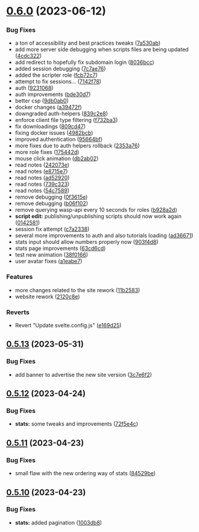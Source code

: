 # [0.6.0](https://github.com/Torwent/wasp-webapp/compare/v0.5.13...v0.6.0) (2023-06-12)


### Bug Fixes

* a ton of accessibility and best practices tweaks ([7a530ab](https://github.com/Torwent/wasp-webapp/commit/7a530ab24e32d911bca5cfbb3821be762a452356))
* add more server side debugging when scripts files are being updated ([4cdc322](https://github.com/Torwent/wasp-webapp/commit/4cdc322da24bbf88d61aa01a33d4df1b1e7cdbe9))
* add redirect to hopefully fix subdomain login ([8036bcc](https://github.com/Torwent/wasp-webapp/commit/8036bccd255854be2a8af1ab23284451c7b406aa))
* added session debugging ([7c7ae76](https://github.com/Torwent/wasp-webapp/commit/7c7ae76de2af7a77024cea9d768ec803451a6d6e))
* added the scripter role ([fcb72c7](https://github.com/Torwent/wasp-webapp/commit/fcb72c75297b5c8f4e755ac1c5b0e541a3b93944))
* attempt to fix sessions... ([7142f78](https://github.com/Torwent/wasp-webapp/commit/7142f782ce8809ee01c8ae074f00e9ec97ab4eec))
* auth ([9231068](https://github.com/Torwent/wasp-webapp/commit/9231068f9a18c993040690d73ef26c174c336a88))
* auth improvements ([bde30d7](https://github.com/Torwent/wasp-webapp/commit/bde30d78ef1caa939322621063a50aac50efd456))
* better csp ([9db0ab0](https://github.com/Torwent/wasp-webapp/commit/9db0ab02ab8df19be0fe5b512f1b663d1afec2bb))
* docker changes ([a39472f](https://github.com/Torwent/wasp-webapp/commit/a39472f154132f6a6e78dbaa743f6dd6c4ae3fd9))
* downgraded auth-helpers ([839c2e8](https://github.com/Torwent/wasp-webapp/commit/839c2e89fa3cfbc8c2b68f74fd064c80936a94e0))
* enforce client file type filtering ([f732ba3](https://github.com/Torwent/wasp-webapp/commit/f732ba34713df5ce8078e5c6c458519176e0ba9f))
* fix downloadings ([809cd47](https://github.com/Torwent/wasp-webapp/commit/809cd47df2789f399fbc5276723659c7ba21a262))
* fixing docker issues ([4982bcb](https://github.com/Torwent/wasp-webapp/commit/4982bcbf716031c345ea77d0bd91f8d431e442ca))
* improved authentication ([95664bf](https://github.com/Torwent/wasp-webapp/commit/95664bff25f5d36083c5650406be423f7d232e2f))
* more fixes due to auth helpers rollback ([2353a76](https://github.com/Torwent/wasp-webapp/commit/2353a7698253621608e64e7c4b59a066e4785f5f))
* more role fixes ([175442d](https://github.com/Torwent/wasp-webapp/commit/175442de7381846f35d51031aec1b2ac8baed825))
* mouse click animation ([db2ab02](https://github.com/Torwent/wasp-webapp/commit/db2ab02583d9f7140cded346f804e1dadfe38c01))
* read notes ([242073e](https://github.com/Torwent/wasp-webapp/commit/242073e70466cb10bb9d34af7d3348cc835d12c8))
* read notes ([e8715e7](https://github.com/Torwent/wasp-webapp/commit/e8715e7f805ae8c2d03cdc977dabad18c9cfbe3d))
* read notes ([ad52920](https://github.com/Torwent/wasp-webapp/commit/ad5292081fe68ded5ef883ab1cd64b9aca6ad191))
* read notes ([739c323](https://github.com/Torwent/wasp-webapp/commit/739c32357093354963cafcfa6b0f7ff38309642c))
* read notes ([54c7589](https://github.com/Torwent/wasp-webapp/commit/54c75894f68ee003ab7a640e6b82fdb2411f4c6a))
* remove debugging ([0f3615e](https://github.com/Torwent/wasp-webapp/commit/0f3615eef5b03180ed2c6bf71de1b906f6ba0d66))
* remove debugging ([b06f102](https://github.com/Torwent/wasp-webapp/commit/b06f102dafad96b4df75425fc6537ea85e5e1855))
* remove querying wasp-api every 10 seconds for roles ([b928a2d](https://github.com/Torwent/wasp-webapp/commit/b928a2da253092a5adf97a94eb02b44e0dad867f))
* **script edit:** publishing/unpublishing scripts should now work again ([0142581](https://github.com/Torwent/wasp-webapp/commit/01425811eb5e926cdd25007c107d6c553980d873))
* session fix attempt ([c7a2338](https://github.com/Torwent/wasp-webapp/commit/c7a23389ba920f0e518fc80baad9466e17f320fe))
* several more improvements to auth and also tutorials loading ([ad36671](https://github.com/Torwent/wasp-webapp/commit/ad36671b5a617c679813002400fdf3206d5c0168))
* stats input should allow numbers properly now ([903f4d8](https://github.com/Torwent/wasp-webapp/commit/903f4d8b4e75c88329b74131728a2e98aaad19af))
* stats page improvements ([63cd6cd](https://github.com/Torwent/wasp-webapp/commit/63cd6cd03c1c780ee6e13d2fa9f1adcc40d0f79e))
* test new animation ([38f0166](https://github.com/Torwent/wasp-webapp/commit/38f016630b5f349f812b2d0deb6e563855a5f3a4))
* user avatar fixes ([a1eabe7](https://github.com/Torwent/wasp-webapp/commit/a1eabe7b8dac0f2cbec75da5634a46447975025a))


### Features

* more changes related to the site rework ([11b2583](https://github.com/Torwent/wasp-webapp/commit/11b25830debfb8e17ca54594850864ca1e692718))
* website rework ([2120c8e](https://github.com/Torwent/wasp-webapp/commit/2120c8eeebf131afbbc538cf7d2440f92cb26250))


### Reverts

* Revert "Update svelte.config.js" ([e169d25](https://github.com/Torwent/wasp-webapp/commit/e169d25cb043b82e7a3cbddc201254fc8820b117))



## [0.5.13](https://github.com/Torwent/wasp-webapp/compare/v0.5.12...v0.5.13) (2023-05-31)


### Bug Fixes

* add banner to advertise the new site version ([3c7e6f2](https://github.com/Torwent/wasp-webapp/commit/3c7e6f2a056af16316c69df613848be0a3010f00))



## [0.5.12](https://github.com/Torwent/wasp-webapp/compare/v0.5.11...v0.5.12) (2023-04-24)


### Bug Fixes

* **stats:** some tweaks and improvements ([72f5e4c](https://github.com/Torwent/wasp-webapp/commit/72f5e4c231b6e80ef752b13e3e11ccb443bee542))



## [0.5.11](https://github.com/Torwent/wasp-webapp/compare/v0.5.10...v0.5.11) (2023-04-23)


### Bug Fixes

* small flaw with the new ordering way of stats ([84529be](https://github.com/Torwent/wasp-webapp/commit/84529be013207a9e7f91d92ab2f5d835eb9f3787))



## [0.5.10](https://github.com/Torwent/wasp-webapp/compare/v0.5.9...v0.5.10) (2023-04-23)


### Bug Fixes

* **stats:** added pagination ([1003db8](https://github.com/Torwent/wasp-webapp/commit/1003db86385b5916d7e8c12a534b7f14aea70ccf))



